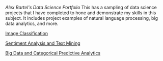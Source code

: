 *Alex Bartel's Data Science Portfolio*
This has a sampling of data science projects that I have completed to hone and demonstrate my skills in this subject. It includes project examples of natural language processing, big data analytics, and more.

[Image Classification](https://github.com/albartel/albartel.github.io/blob/main/Image%20Classification.ipynb)

[Sentiment Analysis and Text Mining](https://github.com/albartel/albartel.github.io/blob/main/Sentiment%20Analysis.ipynb)

[Big Data and Categorical Predictive Analytics](https://htmlpreview.github.io/?https://github.com/albartel/albartel.github.io/blob/main/Categorical%20Predictions.html)
